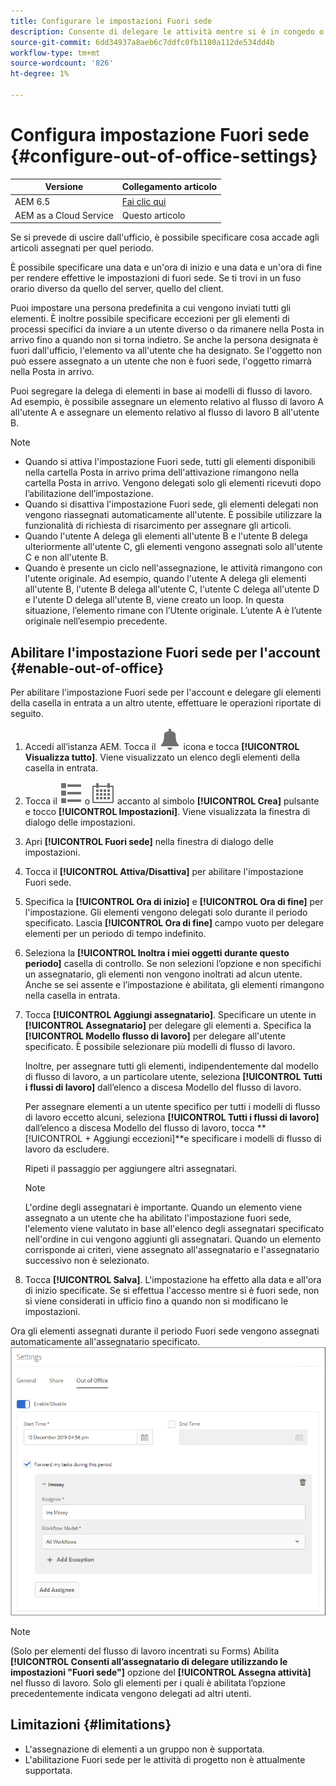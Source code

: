 ```yaml
---
title: Configurare le impostazioni Fuori sede
description: Consente di delegare le attività mentre si è in congedo o fuori sede per un'esecuzione fluida del flusso di lavoro.
source-git-commit: 6dd34937a8aeb6c7ddfc0fb1180a112de534dd4b
workflow-type: tm+mt
source-wordcount: '826'
ht-degree: 1%

---
```


# Configura impostazione Fuori sede {#configure-out-of-office-settings}

| Versione | Collegamento articolo |
| -------- | ---------------------------- |
| AEM 6.5 | [Fai clic qui](https://experienceleague.adobe.com/docs/experience-manager-65/forms/workflows/configure-out-of-office-settings.html) |
| AEM as a Cloud Service | Questo articolo |

Se si prevede di uscire dall&#39;ufficio, è possibile specificare cosa accade agli articoli assegnati per quel periodo.

È possibile specificare una data e un&#39;ora di inizio e una data e un&#39;ora di fine per rendere effettive le impostazioni di fuori sede. Se ti trovi in un fuso orario diverso da quello del server, quello del client.

Puoi impostare una persona predefinita a cui vengono inviati tutti gli elementi. È inoltre possibile specificare eccezioni per gli elementi di processi specifici da inviare a un utente diverso o da rimanere nella Posta in arrivo fino a quando non si torna indietro. Se anche la persona designata è fuori dall&#39;ufficio, l&#39;elemento va all&#39;utente che ha designato. Se l&#39;oggetto non può essere assegnato a un utente che non è fuori sede, l&#39;oggetto rimarrà nella Posta in arrivo.

Puoi segregare la delega di elementi in base ai modelli di flusso di lavoro. Ad esempio, è possibile assegnare un elemento relativo al flusso di lavoro A all&#39;utente A e assegnare un elemento relativo al flusso di lavoro B all&#39;utente B.


>[!NOTE]
>
>* Quando si attiva l&#39;impostazione Fuori sede, tutti gli elementi disponibili nella cartella Posta in arrivo prima dell&#39;attivazione rimangono nella cartella Posta in arrivo. Vengono delegati solo gli elementi ricevuti dopo l’abilitazione dell’impostazione.
>* Quando si disattiva l&#39;impostazione Fuori sede, gli elementi delegati non vengono riassegnati automaticamente all&#39;utente. È possibile utilizzare la funzionalità di richiesta di risarcimento per assegnare gli articoli.
>* Quando l&#39;utente A delega gli elementi all&#39;utente B e l&#39;utente B delega ulteriormente all&#39;utente C, gli elementi vengono assegnati solo all&#39;utente C e non all&#39;utente B.
>* Quando è presente un ciclo nell&#39;assegnazione, le attività rimangono con l&#39;utente originale. Ad esempio, quando l&#39;utente A delega gli elementi all&#39;utente B, l&#39;utente B delega all&#39;utente C, l&#39;utente C delega all&#39;utente D e l&#39;utente D delega all&#39;utente B, viene creato un loop. In questa situazione, l’elemento rimane con l’Utente originale. L’utente A è l’utente originale nell’esempio precedente.

## Abilitare l&#39;impostazione Fuori sede per l&#39;account {#enable-out-of-office}

Per abilitare l&#39;impostazione Fuori sede per l&#39;account e delegare gli elementi della casella in entrata a un altro utente, effettuare le operazioni riportate di seguito.

1. Accedi all’istanza AEM. Tocca il ![Casella in entrata](assets/bell.svg) icona e tocca **[!UICONTROL Visualizza tutto]**. Viene visualizzato un elenco degli elementi della casella in entrata.
1. Tocca il ![Selettore vista](assets/viewlist.svg) o ![Selettore vista](assets/calendar.svg) accanto al simbolo **[!UICONTROL Crea]** pulsante e tocco **[!UICONTROL Impostazioni]**. Viene visualizzata la finestra di dialogo delle impostazioni.
1. Apri **[!UICONTROL Fuori sede]** nella finestra di dialogo delle impostazioni.
1. Tocca il **[!UICONTROL Attiva/Disattiva]** per abilitare l&#39;impostazione Fuori sede.
1. Specifica la **[!UICONTROL Ora di inizio]**  e **[!UICONTROL Ora di fine]** per l&#39;impostazione. Gli elementi vengono delegati solo durante il periodo specificato. Lascia **[!UICONTROL Ora di fine]** campo vuoto per delegare elementi per un periodo di tempo indefinito.
1. Seleziona la **[!UICONTROL Inoltra i miei oggetti durante questo periodo]** casella di controllo. Se non selezioni l’opzione e non specifichi un assegnatario, gli elementi non vengono inoltrati ad alcun utente. Anche se sei assente e l’impostazione è abilitata, gli elementi rimangono nella casella in entrata.
1. Tocca **[!UICONTROL Aggiungi assegnatario]**. Specificare un utente in **[!UICONTROL Assegnatario]** per delegare gli elementi a. Specifica la **[!UICONTROL Modello flusso di lavoro]** per delegare all&#39;utente specificato. È possibile selezionare più modelli di flusso di lavoro.

   Inoltre, per assegnare tutti gli elementi, indipendentemente dal modello di flusso di lavoro, a un particolare utente, seleziona **[!UICONTROL Tutti i flussi di lavoro]** dall’elenco a discesa Modello del flusso di lavoro. <br>

   Per assegnare elementi a un utente specifico per tutti i modelli di flusso di lavoro eccetto alcuni, seleziona **[!UICONTROL Tutti i flussi di lavoro]** dall’elenco a discesa Modello del flusso di lavoro, tocca **[!UICONTROL + Aggiungi eccezioni]**e specificare i modelli di flusso di lavoro da escludere.
   <br>

   Ripeti il passaggio per aggiungere altri assegnatari. <br>

   >[!NOTE]
   >
   >L&#39;ordine degli assegnatari è importante. Quando un elemento viene assegnato a un utente che ha abilitato l&#39;impostazione fuori sede, l&#39;elemento viene valutato in base all&#39;elenco degli assegnatari specificato nell&#39;ordine in cui vengono aggiunti gli assegnatari. Quando un elemento corrisponde ai criteri, viene assegnato all&#39;assegnatario e l&#39;assegnatario successivo non è selezionato.

1. Tocca **[!UICONTROL Salva]**. L&#39;impostazione ha effetto alla data e all&#39;ora di inizio specificate. Se si effettua l&#39;accesso mentre si è fuori sede, non si viene considerati in ufficio fino a quando non si modificano le impostazioni.

Ora gli elementi assegnati durante il periodo Fuori sede vengono assegnati automaticamente all&#39;assegnatario specificato.
![Fuori sede](assets/out-of-office.png)

>[!NOTE]
>
>(Solo per elementi del flusso di lavoro incentrati su Forms) Abilita **[!UICONTROL Consenti all’assegnatario di delegare utilizzando le impostazioni &quot;Fuori sede&quot;]** opzione del **[!UICONTROL Assegna attività]** nel flusso di lavoro. Solo gli elementi per i quali è abilitata l’opzione precedentemente indicata vengono delegati ad altri utenti.

## Limitazioni {#limitations}

* L&#39;assegnazione di elementi a un gruppo non è supportata.
* L&#39;abilitazione Fuori sede per le attività di progetto non è attualmente supportata.

